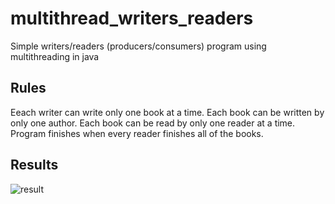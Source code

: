 # multithread_writers_readers
 Simple writers/readers (producers/consumers) program using multithreading in java

## Rules
Eeach writer can write only one book at a time. Each book can be written by only one author. Each book can be read by only one reader at a time. Program finishes when every reader finishes all of the books. 

## Results
![result](img/img2 "result")
